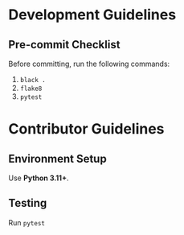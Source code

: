 # Development Guidelines

## Pre-commit Checklist

Before committing, run the following commands:

1. `black .`
2. `flake8`
3. `pytest`

# Contributor Guidelines

## Environment Setup

Use **Python 3.11+**.

## Testing

Run `pytest`